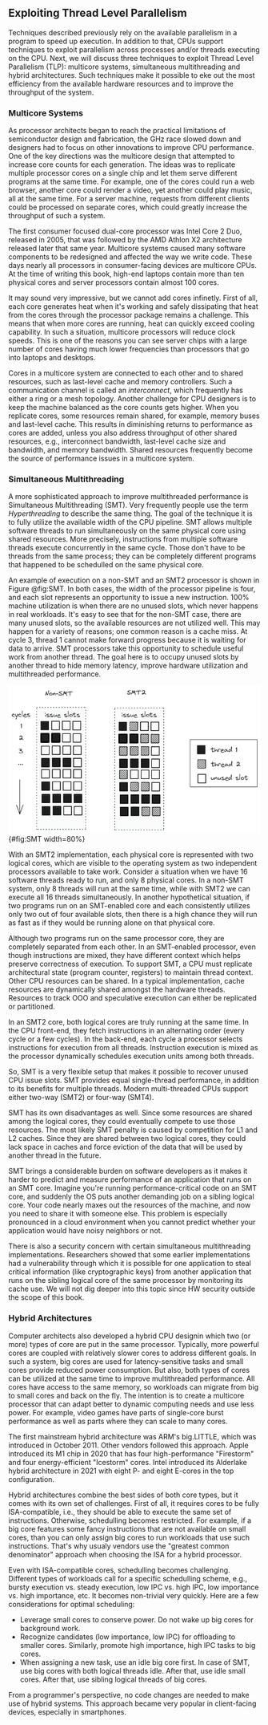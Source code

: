 ## Exploiting Thread Level Parallelism

Techniques described previously rely on the available parallelism in a program to speed up execution. In addition to that, CPUs support techniques to exploit parallelism across processes and/or threads executing on the CPU. Next, we will discuss three techniques to exploit Thread Level Parallelism (TLP): multicore systems, simultaneous multithreading and hybrid architectures. Such techniques make it possible to eke out the most efficiency from the available hardware resources and to improve the throughput of the system.

### Multicore Systems

As processor architects began to reach the practical limitations of semiconductor design and fabrication, the GHz race slowed down and designers had to focus on other innovations to improve CPU performance. One of the key directions was the multicore design that attempted to increase core counts for each generation. The ideas was to replicate multiple processor cores on a single chip and let them serve different programs at the same time. For example, one of the cores could run a web browser, another core could render a video, yet another could play music, all at the same time. For a server machine, requests from different clients could be processed on separate cores, which could greatly increase the throughput of such a system.

The first consumer focused dual-core processor was Intel Core 2 Duo, released in 2005, that was followed by the AMD Athlon X2 architecture released later that same year. Multicore systems caused many software components to be redesigned and affected the way we write code. These days nearly all processors in consumer-facing devices are multicore CPUs. At the time of writing this book, high-end laptops contain more than ten physical cores and server processors contain almost 100 cores.

It may sound very impressive, but we cannot add cores infinetly. First of all, each core generates heat when it's working and safely dissipating that heat from the cores through the processor package remains a challenge. This means that when more cores are running, heat can quickly exceed cooling capability. In such a situation, multicore processors will reduce clock speeds. This is one of the reasons you can see server chips with a large number of cores having much lower frequencies than processors that go into laptops and desktops.

Cores in a multicore system are connected to each other and to shared resources, such as last-level cache and memory controllers. Such a communication channel is called an *interconnect*, which frequently has either a ring or a mesh topology. Another challenge for CPU designers is to keep the machine balanced as the core counts gets higher. When you replicate cores, some resources remain shared, for example, memory buses and last-level cache. This results in diminishing returns to performance as cores are added, unless you also address throughput of other shared resources, e.g., interconnect bandwidth, last-level cache size and bandwidth, and memory bandwidth. Shared resources frequently become the source of performance issues in a multicore system.

### Simultaneous Multithreading

A more sophisticated approach to improve multithreaded performance is Simultaneous Multithreading (SMT). Very frequently people use the term *Hyperthreading* to describe the same thing. The goal of the technique it is to fully utilize the available width of the CPU pipeline. SMT allows multiple software threads to run simultaneously on the same physical core using shared resources. More precisely, instructions from multiple software threads execute concurrently in the same cycle. Those don't have to be threads from the same process; they can be completely different programs that happened to be schedulled on the same physical core. 

An example of execution on a non-SMT and an SMT2 processor is shown in Figure @fig:SMT. In both cases, the width of the processor pipeline is four, and each slot represents an opportunity to issue a new instruction. 100% machine utilization is when there are no unused slots, which never happens in real workloads. It's easy to see that for the non-SMT case, there are many unused slots, so the available resources are not utilized well. This may happen for a variety of reasons; one common reason is a cache miss. At cycle 3, thread 1 cannot make forward progress because it is waiting for data to arrive. SMT processors take this opportunity to schedule useful work from another thread. The goal here is to occupy unused slots by another thread to hide memory latency, improve hardware utilization and multithreaded performance.

![Execution on a 4-wide non-SMT and a 4-wide SMT2 processor.](../../img/uarch/SMT.png){#fig:SMT width=80%}

With an SMT2 implementation, each physical core is represented with two logical cores, which are visible to the operating system as two independent processors available to take work. Consider a situation when we have 16 software threads ready to run, and only 8 physical cores. In a non-SMT system, only 8 threads will run at the same time, while with SMT2 we can execute all 16 threads simultaneously. In another hypothetical situation, if two programs run on an SMT-enabled core and each consistently utilizes only two out of four available slots, then there is a high chance they will run as fast as if they would be running alone on that physical core.

Although two programs run on the same processor core, they are completely separated from each other. In an SMT-enabled processor, even though instructions are mixed, they have different context which helps preserve correctness of execution. To support SMT, a CPU must replicate architectural state (program counter, registers) to maintain thread context. Other CPU resources can be shared. In a typical implementation, cache resources are dynamically shared amongst the hardware threads. Resources to track OOO and speculative execution can either be replicated or partitioned.

In an SMT2 core, both logical cores are truly running at the same time. In the CPU front-end, they fetch instructions in an alternating order (every cycle or a few cycles). In the back-end, each cycle a processor selects instructions for execution from all threads. Instruction execution is mixed as the processor dynamically schedules execution units among both threads.

So, SMT is a very flexible setup that makes it possible to recover unused CPU issue slots. SMT provides equal single-thread performance, in addition to its benefits for multiple threads. Modern multi-threaded CPUs support either two-way (SMT2) or four-way (SMT4).

SMT has its own disadvantages as well. Since some resources are shared among the logical cores, they could eventually compete to use those resources. The most likely SMT penalty is caused by competition for L1 and L2 caches. Since they are shared between two logical cores, they could lack space in caches and force eviction of the data that will be used by another thread in the future.

SMT brings a considerable burden on software developers as it makes it harder to predict and measure performance of an application that runs on an SMT core. Imagine you're running performance-critical code on an SMT core, and suddenly the OS puts another demanding job on a sibling logical core. Your code nearly maxes out the resources of the machine, and now you need to share it with someone else. This problem is especially pronounced in a cloud environment when you cannot predict whether your application would have noisy neighbors or not.

There is also a security concern with certain simultaneous multithreading implementations. Researchers showed that some earlier implementations had a vulnerability through which it is possible for one application to steal critical information (like cryptographic keys) from another application that runs on the sibling logical core of the same processor by monitoring its cache use. We will not dig deeper into this topic since HW security outside the scope of this book.

### Hybrid Architectures

Computer architects also developed a hybrid CPU designin which two (or more) types of core are put in the same processor. Typically, more powerful cores are coupled with relatively slower cores to address different goals. In such a system, big cores are used for latency-sensitive tasks and small cores provide reduced power consumption. But also, both types of cores can be utilized at the same time to improve multithreaded performance. All cores have access to the same memory, so workloads can migrate from big to small cores and back on the fly. The intention is to create a multicore processor that can adapt better to dynamic computing needs and use less power. For example, video games have parts of single-core burst performance as well as parts where they can scale to many cores.

The first mainstream hybrid architecture was ARM's big.LITTLE, which was introduced in October 2011. Other vendors followed this approach. Apple introduced its M1 chip in 2020 that has four high-performance "Firestorm" and four energy-efficient "Icestorm" cores. Intel introduced its Alderlake hybrid architecture in 2021 with eight P- and eight E-cores in the top configuration.

Hybrid architectures combine the best sides of both core types, but it comes with its own set of challenges. First of all, it requires cores to be fully ISA-compatible, i.e., they should be able to execute the same set of instructions. Otherwise, schedulling becomes restricted. For example, if a big core features some fancy instructions that are not available on small cores, than you can only assign big cores to run workloads that use such instructions. That's why usualy vendors use the "greatest common denominator" approach when choosing the ISA for a hybrid processor.

Even with ISA-compatible cores, schedulling becomes challenging. Different types of workloads call for a specific schedulling scheme, e.g., bursty execution vs. steady execution, low IPC vs. high IPC, low importance vs. high importance, etc. It becomes non-trivial very quickly. Here are a few considerations for optimal scheduling:

* Leverage small cores to conserve power. Do not wake up big cores for background work.
* Recognize candidates (low importance, low IPC) for offloading to smaller cores. Similarly, promote high importance, high IPC tasks to big cores.
* When assigning a new task, use an idle big core first. In case of SMT, use big cores with both logical threads idle. After that, use idle small cores. After that, use sibling logical threads of big cores.

From a programmer's perspective, no code changes are needed to make use of hybrid systems. This approach became very popular in client-facing devices, especially in smartphones.
